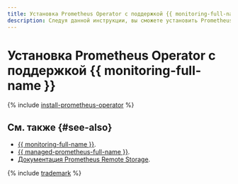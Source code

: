 ```yaml
---
title: Установка Prometheus Operator с поддержкой {{ monitoring-full-name }}
description: Следуя данной инструкции, вы сможете установить Prometheus Operator с поддержкой {{ monitoring-name }}.
---
```


# Установка Prometheus Operator с поддержкой {{ monitoring-full-name }}


{% include [install-prometheus-operator](../../../_includes/managed-kubernetes/install-prometheus-operator.md) %}

## См. также {#see-also}

* [{{ monitoring-full-name }}](/services/monitoring).
* [{{ managed-prometheus-full-name }}](../../../monitoring/operations/prometheus/index.md).
* [Документация Prometheus Remote Storage](https://prometheus.io/docs/prometheus/latest/storage/#remote-storage-integrations).

{% include [trademark](../../../_includes/monitoring/trademark.md) %}
